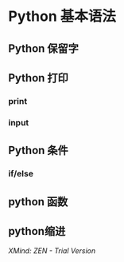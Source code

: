 # Python 基本语法

## Python 保留字

## Python 打印

### print

### input

## Python 条件

### if/else

## python 函数

## python缩进

*XMind: ZEN - Trial Version*